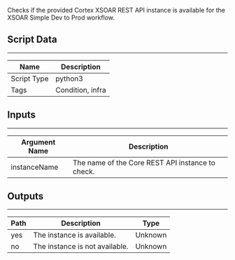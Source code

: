 Checks if the provided Cortex XSOAR REST API instance is available for the XSOAR Simple Dev to Prod workflow.

## Script Data
---

| **Name** | **Description** |
| --- | --- |
| Script Type | python3 |
| Tags | Condition, infra |

## Inputs
---

| **Argument Name** | **Description**                                  |
| --- |--------------------------------------------------|
| instanceName | The name of the Core REST API instance to check. |

## Outputs
---

| **Path** | **Description** | **Type** |
| --- | --- | --- |
| yes | The instance is available. | Unknown |
| no | The instance is not available. | Unknown |
